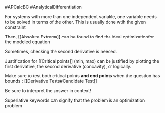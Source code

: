 
#APCalcBC #AnalyticalDifferentiation

For systems with more than one independent variable, one variable needs to be solved in terms of the other. This is usually done wtih the given constraint

Then, [[Absolute Extrema]] can be found to find the ideal optimizationfor the modeled equation

Sometimes, checking the second derivative is needed.

Justification for [[Critical points]] (min, max) can be justified by plotting the first derivative, the second derivative (concavity), or logically.

Make sure to test both critical points **and end points** when the question has bounds : [[Derivative Tests#Candidate Test]]

Be sure to interpret the answer in context!

Superlative keywords can signify that the problem is an optimization problem

